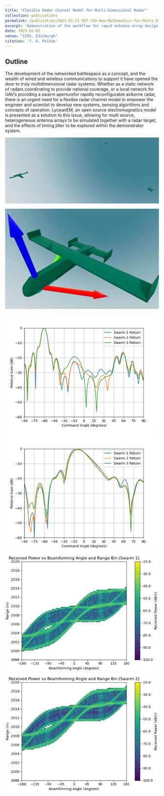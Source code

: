```yaml
---
title: "Flexible Radar Channel Model for Multi-Dimensional Radar" 
collection: publications
permalink: /publication/2023-02-21-SET-319-New-Mathematics-for-Multi-Dimensional-Radar-Systems
excerpt: 'Demonstration of the workflow for rapid antenna array design and analysis using LyceanEM'
date: 2023-02-02
venue: "ICMS, Edinburgh"
citation: 'T. G. Pelham'
---
```




Outline
---
The  development  of  the  networked  battlespace  as  a  concept,  and  the wealth  of  wired  and  wireless communications to support it have opened the door to truly multidimensional radar systems. Whether as a static network of radars coordinating to provide national coverage, or a local network for UAV’s providing a  swarm  aperturefor  rapidly  reconfigurable  airborne  radar,  there  is  an  urgent  need  for  a  flexible  radar channel  model  to  empower  the  engineer  and  scientist  to  develop  new  systems,  sensing  algorithms  and concepts of operation. LyceanEM, an open source electromagnetics model is presented as a solution to this issue, allowing for multi source, heterogeneous antenna arrays to be simulated together with a radar target, and the effects of timing jitter to be explored within the demonstrator system.

![Cooperative Radar Swarm](/images/SwarminFormation.png "Three UAS Swarm flying in formation")

![Target UAS](/images/TargetwithScatteringPoints.png "Notional Target for Modelling at 2km range")

![Frequency Domain Angle of Arrival (Azimuth)](/images/FrequencyDomainBeamformingAzimuth.png "Calculated Angle of Arrival in Azimuth for all UAS")

![Frequency Domain Angle of Arrival (Elevation)](/images/FrequencyDomainBeamformingElevation.png "Calculated Angle of Arrival in Elevation for all UAS")

![Time Domain Range Map](/images/Swarm1RangeMap.png "Range vs Beamforming Angle for UAS 1 (Transmitter)")

![Time Domain Range Map](/images/Swarm2RangeMap.png "Range vs Beamforming Angle for UAS 2 (Passive Receiver)")


